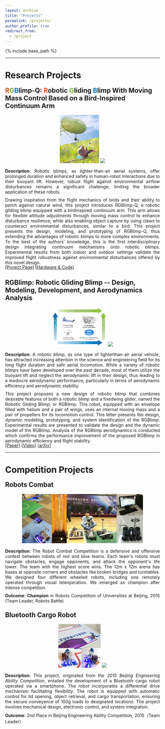 ```yaml
---
layout: archive
title: "Projects"
permalink: /projects/
author_profile: true
redirect_from:
  - /project
---
```


{% include base_path %}

<hr>

<h1> Research Projects </h1>

<div style="margin-top: -10px;"></div>
<h2> <font color=D95319>R</font><font color=77AC30>G</font><font color=0072BD>B</font>limp-Q: <font color=D95319>R</font>obotic <font color=77AC30>G</font>liding <font color=0072BD>B</font>limp With Moving Mass Control Based on a Bird-Inspired Continuum Arm </h2>

<p align="center">
  <img width="25.3%" src="../files/research/rgblimp-q/Cover.jpg">
  <img width="55%" src="../files/research/rgblimp-q/ProjectPage.gif">
</p>
<div style="text-align: justify;">
  <p style="margin-bottom: -5px;"><strong>Description</strong>:
    Robotic blimps, as lighter-than-air aerial systems, offer prolonged duration and enhanced safety in human-robot interactions due to their buoyant lift. However, robust flight against environmental airflow disturbances remains a significant challenge, limiting the broader application of these robots.
  </p>
  <p style="margin-bottom: -2px;">
    Drawing inspiration from the flight mechanics of birds and their ability to perch against natural wind, this project introduces RGBlimp-Q, a robotic gliding blimp equipped with a birdinspired continuum arm. This arm allows for flexible attitude adjustments through moving mass control to enhance disturbance resilience, while also enabling object capture by using claws to counteract environmental disturbances, similar to a bird. This project presents the design, modeling, and prototyping of RGBlimp-Q, thus extending the advantages of robotic blimps to more complex environments. To the best of the authors’ knowledge, this is the first interdisciplinary design integrating continuum mechanisms onto robotic blimps. Experimental results from both indoor and outdoor settings validate the improved flight robustness against environmental disturbances offered by this novel design. 
  </p>
  [<a href="https://rgblimp.github.io/" style="text-decoration: underline;">Project Page</a>] [<a href="https://github.com/RGBlimp/RGBlimp-Q" style="text-decoration: underline;">Hardware & Code</a>] 
</div>

<div style="margin-top: 20px;"></div>

<h2 id="rgblimp"> RGBlimp: Robotic Gliding Blimp -- Design, Modeling, Development, and Aerodynamics Analysis </h2>

<p align="center">
  <img width="35.3%" src="../files/research/rgblimp/illustration.jpg">
  <img width="45%" src="../files/research/rgblimp/demo.gif">
</p>
<div style="text-align: justify;">
  <p style="margin-bottom: -5px;"><strong>Description</strong>:
    A robotic blimp, as one type of lighterthan-air aerial vehicle, has attracted increasing attention in the science and engineering field for its long flight duration and safe aerial locomotion. While a variety of robotic blimps have been developed over the past decade, most of them utilize the buoyant lift and neglect the aerodynamic lift in their design, thus leading to a mediocre aerodynamic performance, particularly in terms of aerodynamic efficiency and aerodynamic stability.
  </p>
  <p style="margin-bottom: -2px;">
    This project proposes a new design of robotic blimp that combines desirable features of both a robotic blimp and a fixedwing glider, named the Robotic Gliding Blimp, or RGBlimp. This robot, equipped with an envelope filled with helium and a pair of wings, uses an internal moving mass and a pair of propellers for its locomotion control. This letter presents the design, dynamic modeling, prototyping, and system identification of the RGBlimp.  Experimental results are presented to validate the design and the dynamic model of the RGBlimp. Analysis of the RGBlimp aerodynamics is conducted which confirms the performance improvement of the proposed RGBlimp in aerodynamic efficiency and flight stability. 
  </p>
  [<a href="https://ieeexplore.ieee.org/document/10258385" style="text-decoration: underline;">Paper</a>]  
  [<a href="https://youtu.be/AkYN0jurYxI" style="text-decoration: underline;">Video</a>]  
  [<a href="https://arxiv.org/pdf/2306.04079" style="text-decoration: underline;">arXiv</a>]
</div>


<hr>

<h1> Competition Projects </h1>

<div style="margin-top: -10px;"></div>

<h2 id="battle"> Robots Combat </h2>
<p align="center" >
  <img width="78%" src="../files/competitions/battle.jpg">
</p>
<div style="text-align: justify;">
  <p style="margin-bottom: -5px;"><strong>Description</strong>:
     The Robot Combat Competition is a defensive and offensive contest between robots of red and blue teams. Each team's robots must navigate obstacles, engage opponents, and attack the opponent's life tower. The team with the highest score wins. The 12m x 12m arena has bases at opposite corners and obstacles like broken bridges and turntables. We designed four different wheeled robots, including one remotely operated through visual teleoperation. We emerged as champion after intense competition. 
  </p>
  <p style="margin-bottom: -5px;"><strong>Outcome</strong>:
    <strong>Champion</strong> in Robots Competition of Universities at Beijing, 2015 (Team Leader, Robots Battle)
  </p>
</div>

<div style="margin-top: 20px;"></div>

<h2 id="bcar"> Bluetooth Cargo Robot </h2>
<p align="center" >
  <img width="27.3%" src="../files/competitions/bcar.jpg">
  <img width="50%" src="../files/competitions/bcar.gif">
</p>
<div style="text-align: justify;">
  <p style="margin-bottom: -5px;"><strong>Description</strong>:
    This project, originated from <i>the 2015 Beijing Engineering Ability Competition</i>, entailed the development of a Bluetooth cargo robot operated via a smartphone. The robot incorporates a differential drive mechanism facilitating flexibility. The robot is equipped with automatic control for lid opening, object retrieval, and cargo transportation, ensuring the secure conveyance of 100g loads to designated locations. The project involves mechanical design, electronic control, and system integration. 
  </p>
  <p style="margin-bottom: -5px;"><strong>Outcome</strong>:
    2nd Place in Beijing Engineering Ability Competition, 2015（Team Leader）
  </p>
</div>